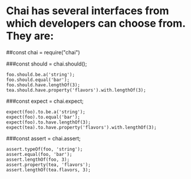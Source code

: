 # Chai has several interfaces from which developers can choose from. They are:

##const chai = require("chai")

###const should = chai.should();

    foo.should.be.a('string');
    foo.should.equal('bar');
    foo.should.have.lengthOf(3);
    tea.should.have.property('flavors').with.lengthOf(3);


###const expect = chai.expect;

    expect(foo).to.be.a('string');
    expect(foo).to.equal('bar');
    expect(foo).to.have.lengthOf(3); expect(tea).to.have.property('flavors').with.lengthOf(3);



###const assert = chai.assert;

    assert.typeOf(foo, 'string');
    assert.equal(foo, 'bar');
    assert.lengthOf(foo, 3);
    assert.property(tea, 'flavors');
    assert.lengthOf(tea.flavors, 3);

